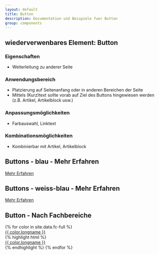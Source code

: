 ```yaml
---
layout: default
title: Button
description: Documentation und Beispiele fuer Button
group: components
---
```


## wiederverwenbares Element: Button
### Eigenschaften
* Weiterleitung zu anderer Seite

### Anwendungsbereich
* Platzierung auf Seitenanfang oder in anderen Bereichen der Seite
* Mittels (Kurz)text sollte vorab auf Ziel des Buttons hingewiesen werden (z.B. Artikel, Artikelblock usw.)

### Anpassungsmöglichkeiten
* Farbauswahl, Linktext

### Kombinationsmöglichkeiten
* Kombinierbar mit Artikel, Artikelblock

<!-- buttons -->
<section>
  <h1>Buttons - blau - Mehr Erfahren</h1>
  <section class="element-wrapper">
    <div class="container">
      <div class="row">
        <div class="button-wrapper">
          <a class="btn btn-blue" role="button" href="#">
            Mehr Erfahren
          </a>
        </div>
      </div>
    </div>
  </section>
</section>

<!-- buttons -->
<section>
  <h1>Buttons - weiss-blau - Mehr Erfahren</h1>
  <section class="element-wrapper">
    <div class="container">
      <div class="row">
        <div class="button-wrapper">
          <a class="btn btn-white-blue" role="button" href="#">
            Mehr Erfahren
          </a>
        </div>
      </div>
    </div>
  </section>
</section>

<!-- Fachbereiche -->
<section>
  <h1>Button - Nach Fachbereiche</h1>
  <section class="element-wrapper">
    <div class="container">
      <div class="row">
        {% for color in site.data.fc-full %}
          <div class="button-wrapper">
            <a role="button" class="btn btn-fc-{{ color.shortname }}" href="#">
              {{ color.longname }}
            </a>
          </div>
        {% highlight html %}
          <div class="button-wrapper">
            <a role="button" class="btn btn-fc-{{ color.shortname }}" href="#">
              {{ color.longname }}
            </a>
          </div>
        {% endhighlight %}
        {% endfor %}
      </div>
    </div>
  </section>
</section>
